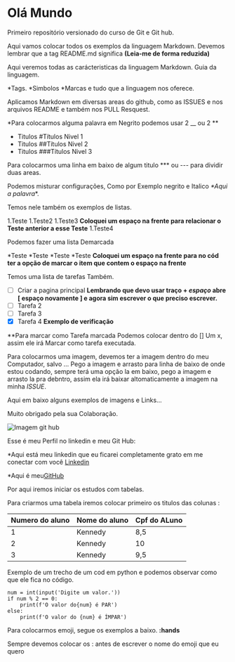 # Olá Mundo 
 Primeiro repositório versionado do curso de Git e Git hub.

Aqui vamos colocar todos os exemplos da linguagem Markdown. 
Devemos lembrar que a tag README.md significa **(Leia-me de forma reduzida)** 

Aqui veremos todas as carácteristicas da linguagem Markdown. 
Guia da linguagem. 

*Tags. 
*Simbolos
*Marcas  e tudo que a linguagem nos oferece. 

Aplicamos  Markdown em diversas areas do github, como as ISSUES e nos arquivos README e também nos PULL Resquest.

*Para colocarmos alguma palavra em Negrito podemos usar 2 __ ou 2 **
* Titulos #Títulos  Nivel 1
* Titulos ##Títulos Nivel 2
* Titulos ###Títulos Nivel 3

Para colocarmos uma linha em baixo de algum titulo *** ou  --- para dividir duas areas. 

Podemos misturar configurações, Como por Exemplo negrito e Italico _*Aqui a palavra_*.

Temos nele também os exemplos de listas. 

1.Teste
1.Teste2
   1.Teste3 **Coloquei um espaço na frente para relacionar o Teste anterior a esse Teste**
1.Teste4

Podemos fazer uma lista Demarcada

*Teste
*Teste
*Teste
   *Teste **Coloquei um espaço na frente para no cód ter a opção de marcar o item que contem o espaço na frente**

Temos uma lista de tarefas Também. 

- [ ] Criar a pagina principal **Lembrando que devo usar  traço + _*espaço*_ abre [ espaço novamente ] e agora sim escrever o que preciso escrever.**
- [ ] Tarefa 2 
- [ ] Tarefa 3 
- [x] Tarefa 4 **Exemplo de verificação**
 
**Para marcar como Tarefa marcada Podemos colocar dentro do [] Um x, assim ele irá Marcar como tarefa executada. 

Para colocarmos uma imagem, devemos ter a imagem dentro do meu Computador, salvo ... Pego a imagem e arrasto para linha de baixo  de onde estou codando, sempre terá uma opção la em baixo, pego a imagem e arrasto la pra debntro, assim ela irá baixar altomaticamente a imagem na minha _*ISSUE*_. 

Aqui em baixo alguns exemplos de imagens e Links...

Muito obrigado pela sua Colaboração.

![Imagem git hub](https://github.com/settings/replies/assets/123132098/a9897ef3-9476-4a08-ba50-b2d17ced200d)

Esse é meu Perfil no linkedin e meu Git Hub:

*Aqui está meu linkedin que eu ficarei completamente grato em me conectar com você [Linkedin](https://www.linkedin.com/feed/)

*Aqui é meu[GitHub](https://github.com/kennedyguedes1)

Por aqui iremos iniciar os estudos com tabelas. 

Para criarmos uma tabela  iremos colocar primeiro os titulos das colunas :

Numero do aluno | Nome do aluno | Cpf do ALuno  
---|---|---|
1|Kennedy|8,5
2|Kennedy|10
3|Kennedy|9,5

Exemplo de um trecho de um cod em python  e podemos observar como que ele fica no código. 
```
num = int(input('Digite um valor.')) 
if num % 2 == 0:
    print(f'O valor do{num} é PAR')
else:
    print(f'O valor do {num} é ÍMPAR')

```
Para colocarmos emoji, segue os exemplos a baixo.
**:hands** 

Sempre devemos colocar os :  antes de escrever o nome do emoji que eu quero







 
